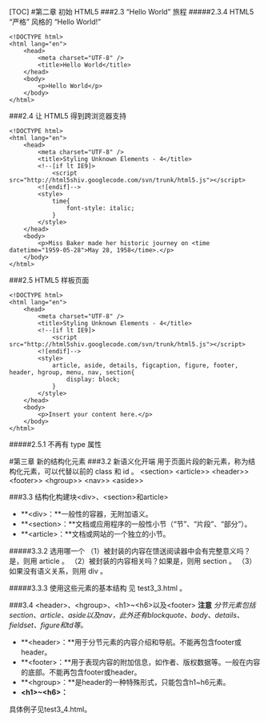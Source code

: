 [TOC]
#第二章 初始 HTML5
###2.3  “Hello World” 旅程
#####2.3.4  HTML5 “严格” 风格的 “Hello World!”
```
<!DOCTYPE html>
<html lang="en">
    <head>
        <meta charset="UTF-8" />
        <title>Hello World</title>
    </head>
    <body>
        <p>Hello World</p>
    </body>
</html>
```

###2.4  让 HTML5 得到跨浏览器支持
```
<!DOCTYPE html>
<html lang="en">
    <head>
        <meta charset="UTF-8" />
        <title>Styling Unknown Elements - 4</title>
        <!--[if lt IE9]>
            <script src="http://html5shiv.googlecode.com/svn/trunk/html5.js"></script>
        <![endif]-->
        <style>
            time{
                font-style: italic;
            }
        </style>
    </head>
    <body>
        <p>Miss Baker made her historic journey on <time datetime="1959-05-28">May 28, 1958</time>.</p>
    </body>
</html>
```

###2.5  HTML5 样板页面
```
<!DOCTYPE html>
<html lang="en">
    <head>
        <meta charset="UTF-8" />
        <title>Styling Unknown Elements - 4</title>
        <!--[if lt IE9]>
            <script src="http://html5shiv.googlecode.com/svn/trunk/html5.js"></script>
        <![endif]-->
        <style>
            article, aside, details, figcaption, figure, footer, header, hgroup, menu, nav, section{
                display: block;
            }
        </style>
    </head>
    <body>
        <p>Insert your content here.</p>
    </body>
</html>
```

#####2.5.1  不再有 type 属性

#第三章  新的结构化元素
###3.2  新语义化开端
用于页面片段的新元素，称为结构化元素，可以代替以前的 class 和 id 。
&lt;section&gt;
&lt;article>&gt;
&lt;header>&gt;
&lt;footer>&gt;
&lt;hgroup>&gt;
&lt;nav>&gt;
&lt;aside>&gt;

###3.3  结构化构建块&lt;div&gt;、&lt;section&gt;和article&gt;
* **&lt;div&gt;：**一般性的容器，无附加语义。
* **&lt;section&gt;：**文档或应用程序的一般性小节（“节”、“片段”、“部分”）。
* **&lt;article&gt;：**文档或网站的一个独立的小节。

#####3.3.2  选用哪一个
（1）被封装的内容在馈送阅读器中会有完整意义吗？是，则用 article 。
（2）被封装的内容相关吗？如果是，则用 section 。
（3）如果没有语义关系，则用 div 。

#####3.3.3  使用这些元素的基本结构
见 test3_3.html 。

###3.4  &lt;header&gt;、&lt;hgroup&gt;、&lt;h1&gt;~&lt;h6&gt;以及&lt;footer&gt;
**注意**
*分节元素包括section、article、aside以及nav，此外还有blockquote、body、details、fieldset、figure和td等。*

* **&lt;header&gt;：**用于分节元素的内容介绍和导航。不能再包含footer或header。
* **&lt;footer&gt;：**用于表现内容的附加信息，如作者、版权数据等。一般在内容的底部。不能再包含footer或header。
* **&lt;hgroup&gt;：**是header的一种特殊形式，只能包含h1~h6元素。
* **&lt;h1&gt;~&lt;h6&gt;：**

具体例子见test3_4.html。

